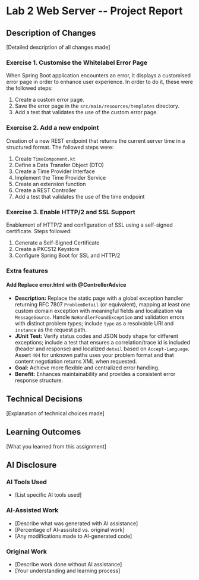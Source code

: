 # Lab 2 Web Server -- Project Report

## Description of Changes
[Detailed description of all changes made]
### Exercise 1. Customise the Whitelabel Error Page
When Spring Boot application encounters an error, it displays a customised error page in order to enhance user 
experience. In order to do it, these were the followed steps:
1. Create a custom error page.
2. Save the error page in the `src/main/resources/templates` directory.
3. Add a test that validates the use of the custom error page.

### Exercise 2. Add a new endpoint
Creation of a new REST endpoint that returns the current server time in a structured format. The followed steps were:
1. Create `TimeComponent.kt`
2. Define a Data Transfer Object (DTO)
3. Create a Time Provider Interface
4. Implement the Time Provider Service
5. Create an extension function
6. Create a REST Controller
7. Add a test that validates the use of the time endpoint

### Exercise 3. Enable HTTP/2 and SSL Support
Enablement of HTTP/2 and configuration of SSL using a self-signed certificate. Steps followed:
1. Generate a Self-Signed Certificate
2. Create a PKCS12 Keystore
3. Configure Spring Boot for SSL and HTTP/2

### Extra features
#### Add Replace error.html with @ControllerAdvice
- **Description:** Replace the static page with a global exception handler returning RFC 7807 `ProblemDetail` (or equivalent), mapping at least one custom domain exception with meaningful fields and localization via `MessageSource`. Handle `NoHandlerFoundException` and validation errors with distinct problem types; include `type` as a resolvable URI and `instance` as the request path.
- **JUnit Test:** Verify status codes and JSON body shape for different exceptions; include a test that ensures a correlation/trace id is included (header and response) and localized `detail` based on `Accept-Language`. Assert `404` for unknown paths uses your problem format and that content negotiation returns XML when requested.
- **Goal:** Achieve more flexible and centralized error handling.
- **Benefit:** Enhances maintainability and provides a consistent error response structure.


## Technical Decisions
[Explanation of technical choices made]

## Learning Outcomes
[What you learned from this assignment]

## AI Disclosure
### AI Tools Used
- [List specific AI tools used]

### AI-Assisted Work
- [Describe what was generated with AI assistance]
- [Percentage of AI-assisted vs. original work]
- [Any modifications made to AI-generated code]

### Original Work
- [Describe work done without AI assistance]
- [Your understanding and learning process]